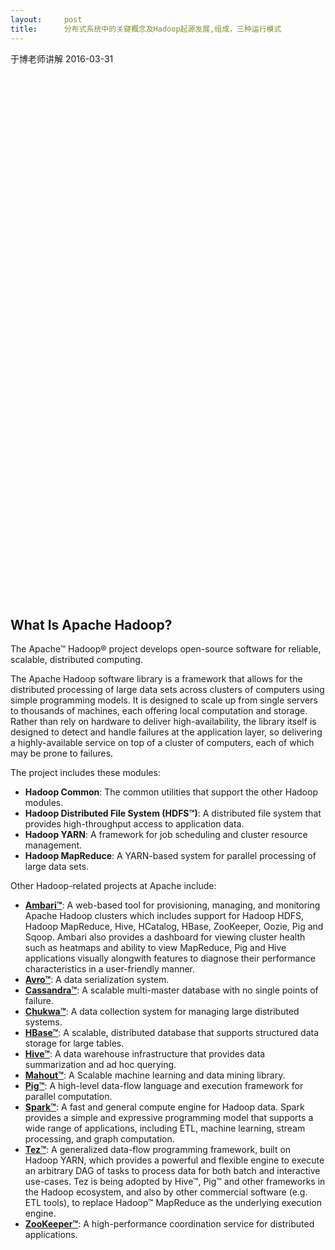 ```yaml
---
layout:     post
title:      分布式系统中的关键概念及Hadoop起源发展,组成，三种运行模式
---
```

<div id="article_content" class="article_content clearfix csdn-tracking-statistics" data-pid="blog" data-mod="popu_307" data-dsm="post">
								            <link rel="stylesheet" href="https://csdnimg.cn/release/phoenix/template/css/ck_htmledit_views-f76675cdea.css">
						<div class="htmledit_views" id="content_views">
                
<p>于博老师讲解 <span>2016-03-31</span></p>
<p><br></p>
<p><img src="https://img-blog.csdn.net/20170309234358901?watermark/2/text/aHR0cDovL2Jsb2cuY3Nkbi5uZXQvaGVpeXVleWE=/font/5a6L5L2T/fontsize/400/fill/I0JBQkFCMA==/dissolve/70/gravity/Center" alt=""></p>
<p><br></p>
<p><img src="https://img-blog.csdn.net/20170309234632715?watermark/2/text/aHR0cDovL2Jsb2cuY3Nkbi5uZXQvaGVpeXVleWE=/font/5a6L5L2T/fontsize/400/fill/I0JBQkFCMA==/dissolve/70/gravity/Center" alt=""></p>
<p><br></p>
<p><img src="https://img-blog.csdn.net/20170309234645606?watermark/2/text/aHR0cDovL2Jsb2cuY3Nkbi5uZXQvaGVpeXVleWE=/font/5a6L5L2T/fontsize/400/fill/I0JBQkFCMA==/dissolve/70/gravity/Center" alt=""></p>
<p><br></p>
<p><img src="https://img-blog.csdn.net/20170309234722559?watermark/2/text/aHR0cDovL2Jsb2cuY3Nkbi5uZXQvaGVpeXVleWE=/font/5a6L5L2T/fontsize/400/fill/I0JBQkFCMA==/dissolve/70/gravity/Center" alt=""></p>
<p><br></p>
<p><img src="https://img-blog.csdn.net/20170309234738278?watermark/2/text/aHR0cDovL2Jsb2cuY3Nkbi5uZXQvaGVpeXVleWE=/font/5a6L5L2T/fontsize/400/fill/I0JBQkFCMA==/dissolve/70/gravity/Center" alt=""></p>
<p><br></p>
<p><img src="https://img-blog.csdn.net/20170309234755966?watermark/2/text/aHR0cDovL2Jsb2cuY3Nkbi5uZXQvaGVpeXVleWE=/font/5a6L5L2T/fontsize/400/fill/I0JBQkFCMA==/dissolve/70/gravity/Center" alt=""></p>
<p><br></p>
<p><img src="https://img-blog.csdn.net/20170309234817420?watermark/2/text/aHR0cDovL2Jsb2cuY3Nkbi5uZXQvaGVpeXVleWE=/font/5a6L5L2T/fontsize/400/fill/I0JBQkFCMA==/dissolve/70/gravity/Center" alt=""></p>
<p><br></p>
<p><img src="https://img-blog.csdn.net/20170309234835607?watermark/2/text/aHR0cDovL2Jsb2cuY3Nkbi5uZXQvaGVpeXVleWE=/font/5a6L5L2T/fontsize/400/fill/I0JBQkFCMA==/dissolve/70/gravity/Center" alt=""></p>
<p><br></p>
<p><img src="https://img-blog.csdn.net/20170309234848060?watermark/2/text/aHR0cDovL2Jsb2cuY3Nkbi5uZXQvaGVpeXVleWE=/font/5a6L5L2T/fontsize/400/fill/I0JBQkFCMA==/dissolve/70/gravity/Center" alt=""></p>
<p><br></p>
<p><img src="https://img-blog.csdn.net/20170309234901623?watermark/2/text/aHR0cDovL2Jsb2cuY3Nkbi5uZXQvaGVpeXVleWE=/font/5a6L5L2T/fontsize/400/fill/I0JBQkFCMA==/dissolve/70/gravity/Center" alt=""></p>
<p><br></p>
<p><img src="https://img-blog.csdn.net/20170309234913248?watermark/2/text/aHR0cDovL2Jsb2cuY3Nkbi5uZXQvaGVpeXVleWE=/font/5a6L5L2T/fontsize/400/fill/I0JBQkFCMA==/dissolve/70/gravity/Center" alt=""></p>
<p><br></p>
<p><img src="https://img-blog.csdn.net/20170309234925953?watermark/2/text/aHR0cDovL2Jsb2cuY3Nkbi5uZXQvaGVpeXVleWE=/font/5a6L5L2T/fontsize/400/fill/I0JBQkFCMA==/dissolve/70/gravity/Center" alt=""></p>
<p><br></p>
<p><img src="https://img-blog.csdn.net/20170309234942201?watermark/2/text/aHR0cDovL2Jsb2cuY3Nkbi5uZXQvaGVpeXVleWE=/font/5a6L5L2T/fontsize/400/fill/I0JBQkFCMA==/dissolve/70/gravity/Center" alt=""></p>
<p><br></p>
<p><img src="https://img-blog.csdn.net/20170309235000313?watermark/2/text/aHR0cDovL2Jsb2cuY3Nkbi5uZXQvaGVpeXVleWE=/font/5a6L5L2T/fontsize/400/fill/I0JBQkFCMA==/dissolve/70/gravity/Center" alt=""></p>
<p><br></p>
<p><img src="https://img-blog.csdn.net/20170309235017467?watermark/2/text/aHR0cDovL2Jsb2cuY3Nkbi5uZXQvaGVpeXVleWE=/font/5a6L5L2T/fontsize/400/fill/I0JBQkFCMA==/dissolve/70/gravity/Center" alt=""></p>
<p><br></p>
<p><img src="https://img-blog.csdn.net/20170309235032720?watermark/2/text/aHR0cDovL2Jsb2cuY3Nkbi5uZXQvaGVpeXVleWE=/font/5a6L5L2T/fontsize/400/fill/I0JBQkFCMA==/dissolve/70/gravity/Center" alt=""></p>
<p><br></p>
<p><img src="https://img-blog.csdn.net/20170309235049468?watermark/2/text/aHR0cDovL2Jsb2cuY3Nkbi5uZXQvaGVpeXVleWE=/font/5a6L5L2T/fontsize/400/fill/I0JBQkFCMA==/dissolve/70/gravity/Center" alt=""></p>
<p><br></p>
<p><img src="https://img-blog.csdn.net/20170309235103065?watermark/2/text/aHR0cDovL2Jsb2cuY3Nkbi5uZXQvaGVpeXVleWE=/font/5a6L5L2T/fontsize/400/fill/I0JBQkFCMA==/dissolve/70/gravity/Center" alt=""></p>
<p><br></p>
<p><img src="https://img-blog.csdn.net/20170309235544197?watermark/2/text/aHR0cDovL2Jsb2cuY3Nkbi5uZXQvaGVpeXVleWE=/font/5a6L5L2T/fontsize/400/fill/I0JBQkFCMA==/dissolve/70/gravity/Center" alt=""><br></p>
<h2 class="h3">What Is Apache Hadoop?</h2>
<div class="section">
<p>The Apache™ Hadoop® project develops open-source software for reliable, scalable, distributed computing.</p>
<p>The Apache Hadoop software library is a framework that allows for the distributed processing of large data sets across clusters of computers using simple programming models. It is designed to scale up from single servers to thousands of machines, each offering
 local computation and storage. Rather than rely on hardware to deliver high-availability, the library itself is designed to detect and handle failures at the application layer, so delivering a highly-available service on top of a cluster of computers, each
 of which may be prone to failures. </p>
<p>The project includes these modules: </p>
<ul><li><strong>Hadoop Common</strong>: The common utilities that support the other Hadoop modules.</li><li><strong>Hadoop Distributed File System (HDFS™)</strong>: A distributed file system that provides high-throughput access to application data.</li><li><strong>Hadoop YARN</strong>: A framework for job scheduling and cluster resource management.</li><li><strong>Hadoop MapReduce</strong>: A YARN-based system for parallel processing of large data sets.</li></ul><p>Other Hadoop-related projects at Apache include:</p>
<ul><li><a href="http://incubator.apache.org/ambari/" rel="nofollow"><strong>Ambari™</strong></a>: A web-based tool for provisioning, managing, and monitoring Apache Hadoop clusters which includes support for Hadoop HDFS, Hadoop MapReduce, Hive,
 HCatalog, HBase, ZooKeeper, Oozie, Pig and Sqoop. Ambari also provides a dashboard for viewing cluster health such as heatmaps and ability to view MapReduce, Pig and Hive applications visually alongwith features to diagnose their performance characteristics
 in a user-friendly manner.</li><li><a href="http://avro.apache.org/" rel="nofollow"><strong>Avro™</strong></a>: A data serialization system.</li><li><a href="http://cassandra.apache.org/" rel="nofollow"><strong>Cassandra™</strong></a>: A scalable multi-master database with no single points of failure.</li><li><a href="http://incubator.apache.org/chukwa/" rel="nofollow"><strong>Chukwa™</strong></a>: A data collection system for managing large distributed systems.</li><li><a href="http://hbase.apache.org/" rel="nofollow"><strong>HBase™</strong></a>: A scalable, distributed database that supports structured data storage for large tables.</li><li><a href="http://hive.apache.org/" rel="nofollow"><strong>Hive™</strong></a>: A data warehouse infrastructure that provides data summarization and ad hoc querying.</li><li><a href="http://mahout.apache.org/" rel="nofollow"><strong>Mahout™</strong></a>: A Scalable machine learning and data mining library.</li><li><a href="http://pig.apache.org/" rel="nofollow"><strong>Pig™</strong></a>: A high-level data-flow language and execution framework for parallel computation.</li><li><a href="http://spark.incubator.apache.org/" rel="nofollow"><strong>Spark™</strong></a>: A fast and general compute engine for Hadoop data. Spark provides a simple and expressive programming model that supports a wide range of applications,
 including ETL, machine learning, stream processing, and graph computation.</li><li><a href="http://tez.incubator.apache.org/" rel="nofollow"><strong>Tez™</strong></a>: A generalized data-flow programming framework, built on Hadoop YARN, which provides a powerful and flexible engine to execute an arbitrary DAG of tasks
 to process data for both batch and interactive use-cases. Tez is being adopted by Hive™, Pig™ and other frameworks in the Hadoop ecosystem, and also by other commercial software (e.g. ETL tools), to replace Hadoop™ MapReduce as the underlying execution engine.</li><li><a href="http://zookeeper.apache.org/" rel="nofollow"><strong>ZooKeeper™</strong></a>: A high-performance coordination service for distributed applications.</li></ul></div>
<br><p></p>
<p><br></p>
<p><br></p>
<p><br></p>
            </div>
                </div>